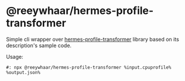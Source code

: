 # @reeywhaar/hermes-profile-transformer

Simple cli wrapper over [hermes-profile-transformer](https://www.npmjs.com/package/hermes-profile-transformer) library based on its description's sample code.

Usage:

```
#: npx @reeywhaar/hermes-profile-transformer %input.cpuprofile% %output.json%
```

